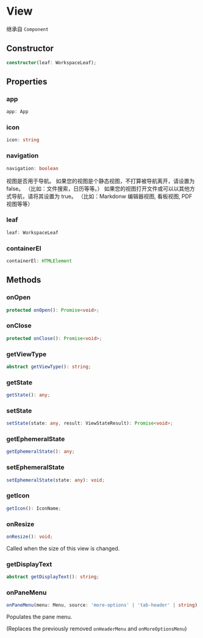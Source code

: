 # View

继承自 `Component`

## Constructor

```ts
constructor(leaf: WorkspaceLeaf);
```

## Properties

### app

```ts
app: App
```

### icon

```ts
icon: string
```

### navigation

```ts
navigation: boolean
```

视图是否用于导航。
如果您的视图是个静态视图，不打算被导航离开，请设置为 false。
（比如：文件搜索，日历等等。）
如果您的视图打开文件或可以以其他方式导航，请将其设置为 true。
（比如：Markdonw 编辑器视图, 看板视图, PDF 视图等等）

### leaf

```ts
leaf: WorkspaceLeaf
```

### containerEl

```ts
containerEl: HTMLElement
```

## Methods

### onOpen

```ts
protected onOpen(): Promise<void>;
```

### onClose

```ts
protected onClose(): Promise<void>;
```

### getViewType

```ts
abstract getViewType(): string;
```

### getState

```ts
getState(): any;
```

### setState

```ts
setState(state: any, result: ViewStateResult): Promise<void>;
```

### getEphemeralState

```ts
getEphemeralState(): any;
```

### setEphemeralState

```ts
setEphemeralState(state: any): void;
```

### getIcon

```ts
getIcon(): IconName;
```

### onResize

```ts
onResize(): void;
```

Called when the size of this view is changed.

### getDisplayText

```ts
abstract getDisplayText(): string;
```

### onPaneMenu

```ts
onPaneMenu(menu: Menu, source: 'more-options' | 'tab-header' | string): void;
```

Populates the pane menu.

(Replaces the previously removed `onHeaderMenu` and `onMoreOptionsMenu`)
